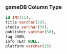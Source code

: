 ### gameDB Column Type 
```sql
id INT(11),
title varchar(50),
studio varchar(50),
publisher varchar(50),
tag JSON,
info TEXT NULL,
platform varchar(25)
```